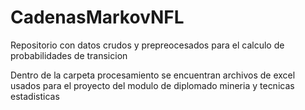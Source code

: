 # CadenasMarkovNFL
Repositorio con datos crudos y prepreocesados para el calculo de probabilidades de transicion

Dentro de la carpeta procesamiento se encuentran archivos de excel usados para el proyecto del modulo de diplomado mineria y tecnicas estadisticas 
